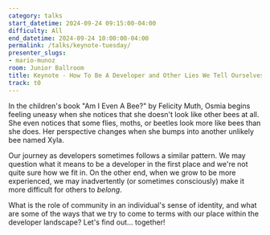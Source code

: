 ```yaml
---
category: talks
start_datetime: 2024-09-24 09:15:00-04:00
difficulty: All
end_datetime: 2024-09-24 10:00:00-04:00
permalink: /talks/keynote-tuesday/
presenter_slugs:
- mario-munoz
room: Junior Ballroom
title: Keynote - How To Be A Developer and Other Lies We Tell Ourselves
track: t0
---
```


In the children's book "Am I Even A Bee?" by Felicity Muth, Osmia begins feeling uneasy when she notices that she doesn't look like other bees at all. She even notices that some flies, moths, or beetles look more like bees than she does. Her perspective changes when she bumps into another unlikely bee named Xyla.

Our journey as developers sometimes follows a similar pattern. We may question what it means to be a developer in the first place and we're not quite sure how we fit in. On the other end, when we grow to be more experienced, we may inadvertently (or sometimes consciously) make it more difficult for others to _belong_.

What is the role of community in an individual's sense of identity, and what are some of the ways that we try to come to terms with our place within the developer landscape? Let's find out... together!
